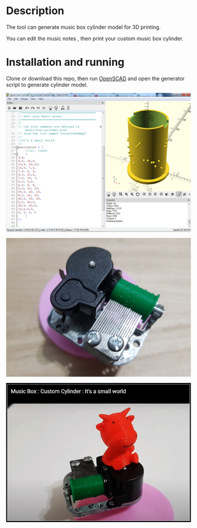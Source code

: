 # Description

The tool can generate music box cylinder model for 3D printing.

You can edit the music notes , then print your custom music box cylinder.


# Installation and running

Clone or download this repo, then run [OpenSCAD](http://www.openscad.org/) and open the generator script to generate cylinder model.

![Image of Generator in OpenSCAD](https://github.com/gsyan888/MusicBoxCustomCylinder/blob/main/images/3dp-music-box-custom-cylinder-0.jpg)

![Image of the printing result](https://github.com/gsyan888/MusicBoxCustomCylinder/blob/main/images/3dp-music-box-custom-cylinder-8.jpg)

[![Video of Custom Disc in use](https://github.com/gsyan888/MusicBoxCustomCylinder/blob/main/images/3dp-music-box-custom-cylinder-9.jpg)](https://www.youtube.com/watch?v=YZAW9baj42w)



